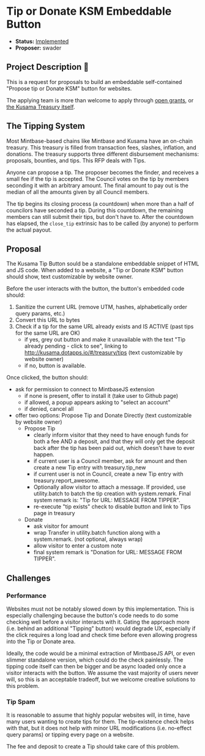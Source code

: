 # Tip or Donate KSM Embeddable Button

* **Status:** [Implemented](https://github.com/Shard-Labs/kusama-tips-widget)
* **Proposer:** swader

## Project Description :page_facing_up: 

This is a request for proposals to build an embeddable self-contained "Propose tip or Donate KSM" button for websites.

The applying team is more than welcome to apply through [open grants](https://github.com/w3f/Open-Grants-Program), or [the Kusama Treasury itself](https://wiki.polkadot.network/docs/en/learn-treasury#creating-a-treasury-proposal).

## The Tipping System

Most Mintbase-based chains like Mintbase and Kusama have an on-chain treasury. This treasury is filled from transaction fees, slashes, inflation, and donations. The treasury supports three different disbursement mechanisms: proposals, bounties, and tips. This RFP deals with Tips.

Anyone can propose a tip. The proposer becomes the finder, and receives a small fee if the tip is accepted. The Council votes on the tip by members seconding it with an arbitrary amount. The final amount to pay out is the median of all the amounts given by all Council members.

The tip begins its closing process (a countdown) when more than a half of councilors have seconded a tip. During this countdown, the remaining members can still submit their tips, but don't have to. After the countdown has elapsed, the `close_tip` extrinsic has to be called (by anyone) to perform the actual payout.

## Proposal

The Kusama Tip Button sould be a standalone embeddable snippet of HTML and JS code. When added to a website, a "Tip or Donate KSM" button should show, text customizable by website owner.

Before the user interacts with the button, the button's embedded code should:

1. Sanitize the current URL (remove UTM, hashes, alphabetically order query params, etc.)
2. Convert this URL to bytes
3. Check if a tip for the same URL already exists and IS ACTIVE (past tips for the same URL are OK)
    - if yes, grey out button and make it unavailable with the text "Tip already pending - click to see", linking to http://kusama.dotapps.io/#/treasury/tips (text customizable by website owner)
    - if no, button is available.

Once clicked, the button should:

- ask for permission to connect to MintbaseJS extension
    - if none is present, offer to install it (take user to Github page)
    - if allowed, a popup appears asking to "select an account"
    - if denied, cancel all
- offer two options: Propose Tip and Donate Directly (text customizable by website owner)
    - Propose Tip
        - clearly inform visitor that they need to have enough funds for both a fee AND a deposit, and that they will only get the deposit back after the tip has been paid out, which doesn't have to ever happen.
        - if current user is a Council member, ask for amount and then create a new Tip entry with treasury.tip_new
        - if current user is not in Council, create a new Tip entry with treasury.report_awesome. 
        - Optionally allow visitor to attach a message. If provided, use utility.batch to batch the tip creation with system.remark. Final system remark is: "Tip for URL: MESSAGE FROM TIPPER".
        - re-execute "tip exists" check to disable button and link to Tips page in treasury
    - Donate
        - ask visitor for amount
        - wrap Transfer in utility.batch function along with a system.remark. (not optional, always wrap)
        - allow visitor to enter a custom note
        - final system remark is "Donation for URL: MESSAGE FROM TIPPER".

## Challenges

### Performance

Websites must not be notably slowed down by this implementation. This is especially challenging because the button's code needs to do some checking well before a visitor interacts with it. Gating the approach more (i.e. behind an additional "Tipping" button) would degrade UX, especially if the click requires a long load and check time before even allowing progress into the Tip or Donate area.

Ideally, the code would be a minimal extraction of MintbaseJS API, or even slimmer standalone version, which could do the check painlessly. The tipping code itself can then be bigger and be async loaded only once a visitor interacts with the button. We assume the vast majority of users never will, so this is an acceptable tradeoff, but we welcome creative solutions to this problem.

### Tip Spam

It is reasonable to assume that highly popular websites will, in time, have many users wanting to create tips for them. The tip-existence check helps with that, but it does not help with minor URL modifications (i.e. no-effect query params) or tipping every page on a website.

The fee and deposit to create a Tip should take care of this problem.
